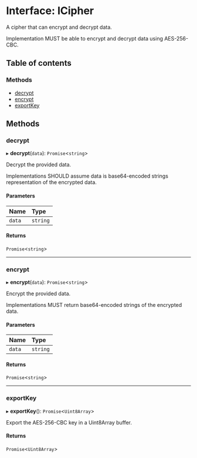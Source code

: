# Interface: ICipher

A cipher that can encrypt and decrypt data.

Implementation MUST be able to encrypt and decrypt data using AES-256-CBC.

## Table of contents

### Methods

- [decrypt](ICipher.md#decrypt)
- [encrypt](ICipher.md#encrypt)
- [exportKey](ICipher.md#exportkey)

## Methods

### decrypt

▸ **decrypt**(`data`): `Promise`<`string`\>

Decrypt the provided data.

Implementations SHOULD assume data is base64-encoded strings representation of the encrypted data.

#### Parameters

| Name | Type |
| :------ | :------ |
| `data` | `string` |

#### Returns

`Promise`<`string`\>

___

### encrypt

▸ **encrypt**(`data`): `Promise`<`string`\>

Encrypt the provided data.

Implementations MUST return base64-encoded strings of the encrypted data.

#### Parameters

| Name | Type |
| :------ | :------ |
| `data` | `string` |

#### Returns

`Promise`<`string`\>

___

### exportKey

▸ **exportKey**(): `Promise`<`Uint8Array`\>

Export the AES-256-CBC key in a Uint8Array buffer.

#### Returns

`Promise`<`Uint8Array`\>
